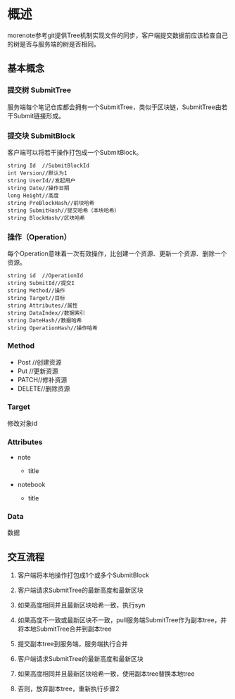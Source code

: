 # 概述

morenote参考git提供Tree机制实现文件的同步，客户端提交数据前应该检查自己的树是否与服务端的树是否相同。

## 基本概念

### 提交树 SubmitTree

服务端每个笔记仓库都会拥有一个SubmitTree，类似于区块链，SubmitTree由若干Submit链接形成。

### 提交块 SubmitBlock

客户端可以将若干操作打包成一个SubmitBlock。

```
string Id  //SubmitBlockId
int Version//默认为1
string UserId//发起用户
string Date//操作日期
long Height//高度
string PreBlockHash//前块哈希
string SubmitHash//提交哈希（本块哈希）
string BlockHash//区块哈希
```

### 操作（Operation）

 每个Operation意味着一次有效操作，比创建一个资源、更新一个资源、删除一个资源。

```
string id  //OperationId
string SubmitId//提交I
string Method//操作
string Target//目标
string Attributes//属性
string DataIndex//数据索引
string DateHash//数据哈希
string OperationHash//操作哈希
```

### Method

- Post //创建资源
- Put //更新资源
- PATCH//修补资源
- DELETE//删除资源

### Target

修改对象id

### Attributes

- note
  
  - title

- notebook
  
  - title

### Data

数据  

## 交互流程

1. 客户端将本地操作打包成1个或多个SubmitBlock

2. 客户端请求SubmitTree的最新高度和最新区块

3. 如果高度相同并且最新区块哈希一致，执行syn

4. 如果高度不一致或最新区块不一致，pull服务端SubmitTree作为副本tree，并将本地SubmitTree合并到副本tree

5. 提交副本tree到服务端，服务端执行合并

6. 客户端请求SubmitTree的最新高度和最新区块

7. 如果高度相同并且最新区块哈希一致，使用副本tree替换本地tree

8. 否则，放弃副本tree，重新执行步骤2
